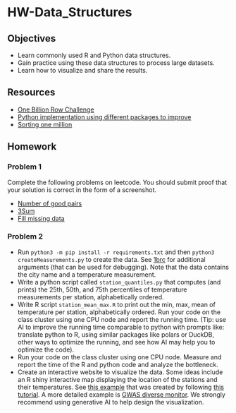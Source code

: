 # HW-Data_Structures

## Objectives

- Learn commonly used R and Python data structures.
- Gain practice using these data structures to process large datasets.
- Learn how to visualize and share the results.

## Resources

- [One Billion Row Challenge](https://1brc.dev/)
- [Python implementation using different packages to improve](https://www.linkedin.com/pulse/from-minutes-seconds-supercharging-python-billion-row-krishan-gupta-2icfe/)
- [Sorting one million](https://neopythonic.blogspot.com/2008/10/sorting-million-32-bit-integers-in-2mb.html)

## Homework

### Problem 1

Complete the following problems on leetcode. You should submit proof that your solution is correct in the form of a screenshot.

- [Number of good pairs](https://leetcode.com/problems/number-of-good-pairs/)
- [3Sum](https://leetcode.com/problems/3sum/)
- [Fill missing data](https://leetcode.com/problems/fill-missing-data/)

  
### Problem 2

- Run `python3 -m pip install -r requirements.txt` and then `python3 createMeasurements.py` to create the data. See [1brc](https://github.com/ifnesi/1brc#submitting) for additional arguments (that can be used for debugging). Note that the data contains the city name and a temperature measurement.
- Write a python script called `station_quantiles.py` that computes (and prints) the 25th, 50th, and 75th percentiles of temperature measurements per station, alphabetically ordered. 
- Write R script `station_mean_max.R` to print out the min, max, mean of temperature per station, alphabetically ordered. Run your code on the class cluster using one CPU node and report the running time. (Tip: use AI to improve the running time comparable to python with prompts like: translate python to R, using similar packages like polars or DuckDB, other ways to optimize the running, and see how AI may help you to optimize the code).
- Run your code on the class cluster using one CPU node. Measure  and report the time of the R and python code and analyze the bottleneck. 
- Create an interactive website to visualize the data. Some ideas include an R shiny interactive map displaying the location of the stations and their temperatures. See [this example](https://github.com/phillipnicol/shinyapp_demo) that was created by following [this tutorial](https://hbctraining.github.io/Training-modules/RShiny/lessons/shinylive.html). A more detailed example is [GWAS diverse monitor](https://gwasdiversitymonitor.com/). We strongly recommend using generative AI to help design the visualization. 
